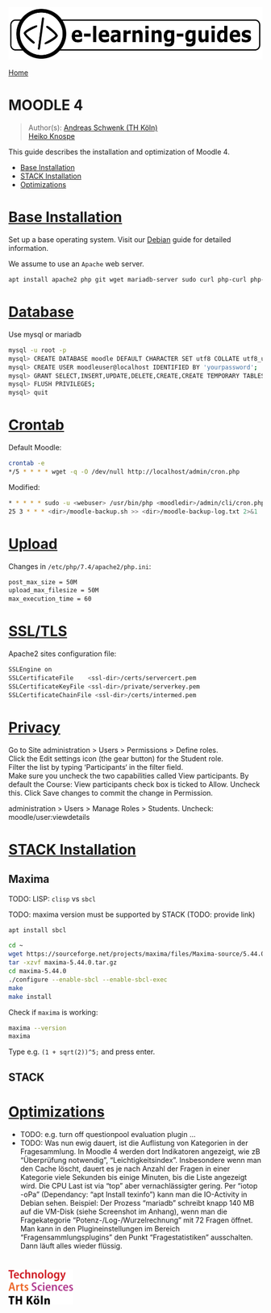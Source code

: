![](img/e-learning-guides-logo.png)

[Home](https://github.com/e-learning-guides)

# MOODLE 4

> Author(s): [Andreas Schwenk (TH Köln)](https://www.th-koeln.de/personen/andreas.schwenk/)    
[Heiko Knospe](https://www.th-koeln.de/personen/heiko.knospe/)

This guide describes the installation and optimization of Moodle 4.

- [Base Installation](#base)
- [STACK Installation](#stack)
- [Optimizations](#opt)

# [Base Installation](#base)

Set up a base operating system. Visit our [Debian](TODO) guide for detailed information.

We assume to use an `Apache` web server.

```bash
apt install apache2 php git wget mariadb-server sudo curl php-curl php-zip php-mysql php-xml php-mbstring php-gd php-intl php-xmlrpc php-soap php-yaml gnuplot make texinfo python python3 locate texlive ghostscript
```

# [Database](#db)   
Use mysql or mariadb
```bash 
mysql -u root -p
mysql> CREATE DATABASE moodle DEFAULT CHARACTER SET utf8 COLLATE utf8_unicode_ci;
mysql> CREATE USER moodleuser@localhost IDENTIFIED BY 'yourpassword';
mysql> GRANT SELECT,INSERT,UPDATE,DELETE,CREATE,CREATE TEMPORARY TABLES,DROP,INDEX,ALTER ON moodle.* TO moodleuser@localhost;
mysql> FLUSH PRIVILEGES;
mysql> quit
```

# [Crontab](#crontab)
Default Moodle:
```bash
crontab -e 
*/5 * * * * wget -q -O /dev/null http://localhost/admin/cron.php
```
Modified:
```bash
* * * * * sudo -u <webuser> /usr/bin/php <moodledir>/admin/cli/cron.php > <dir>/moodle-cron-log.txt 2>&1
25 3 * * * <dir>/moodle-backup.sh >> <dir>/moodle-backup-log.txt 2>&1
```

# [Upload](#upload)
Changes in `/etc/php/7.4/apache2/php.ini`:    
```bash
post_max_size = 50M
upload_max_filesize = 50M
max_execution_time = 60
```

# [SSL/TLS](#ssl)
Apache2 sites configuration file:
```bash
SSLEngine on
SSLCertificateFile    <ssl-dir>/certs/servercert.pem
SSLCertificateKeyFile <ssl-dir>/private/serverkey.pem
SSLCertificateChainFile <ssl-dir>/certs/intermed.pem
```

# [Privacy](#sec)
Go to Site administration > Users > Permissions > Define roles.   
Click the Edit settings icon (the gear button) for the Student role.    
Filter the list by typing ‘Participants‘ in the filter field.        
Make sure you uncheck the two capabilities called View participants. By default the Course: View participants check box is ticked to Allow. Uncheck this.
Click Save changes to commit the change in Permission.

administration > Users > Manage Roles > Students. Uncheck:
moodle/user:viewdetails

# [STACK Installation](#stack)

## Maxima

TODO: LISP: `clisp` vs `sbcl`

TODO: maxima version must be supported by STACK (TODO: provide link)

```bash
apt install sbcl
```

```bash
cd ~
wget https://sourceforge.net/projects/maxima/files/Maxima-source/5.44.0-source/maxima-5.44.0.tar.gz
tar -xzvf maxima-5.44.0.tar.gz
cd maxima-5.44.0
./configure --enable-sbcl --enable-sbcl-exec
make
make install
```

Check if `maxima` is working:

```bash
maxima --version
maxima
```

Type e.g. `(1 + sqrt(2))^5;` and press enter.

## STACK

# [Optimizations](#opt)

- TODO: e.g. turn off questionpool evaluation plugin ...
- TODO: Was nun ewig dauert, ist die Auflistung von Kategorien in der Fragesammlung. In Moodle 4 werden dort Indikatoren angezeigt, wie zB “Überprüfung notwendig”, “Leichtigkeitsindex”. Insbesondere wenn man den Cache löscht, dauert es je nach Anzahl der Fragen in einer Kategorie viele Sekunden bis einige Minuten, bis die Liste angezeigt wird. Die CPU Last ist via “top” aber vernachlässigter gering. Per “iotop -oPa” (Dependancy: “apt Install texinfo”) kann man die IO-Activity in Debian sehen. Beispiel: Der Prozess “mariadb” schreibt knapp 140 MB auf die VM-Disk (siehe Screenshot im Anhang), wenn man die Fragekategorie “Potenz-/Log-/Wurzelrechnung” mit 72 Fragen öffnet. Man kann in den Plugineinstellungen im Bereich “Fragensammlungsplugins” den Punkt “Fragestatistiken” ausschalten. Dann läuft alles wieder flüssig.

#

![](img/logo-th-koeln.png)
